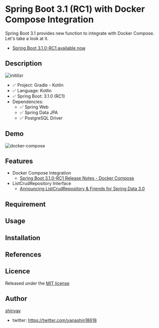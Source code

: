 # Spring Boot 3.1 (RC1) with Docker Compose Integration

Spring Boot 3.1 provides new function to integrate with Docker Compose.
Let's take a look at it.

- [Spring Boot 3.1.0-RC1 available now](https://spring.io/blog/2023/04/22/spring-boot-3-1-0-rc1-available-now)

## Description

![initilizr](https://user-images.githubusercontent.com/3072734/234735255-eb4e45af-d743-4727-aed4-ce13a079aca9.png)

- ✅ Project: Gradle - Kotlin
- ✅ Language: Kotlin
- ✅ Spring Boot: 3.1.0 (RC1)
- Dependencies:
  - ✅ Spring Web
  - ✅ Spring Data JPA
  - ✅ PostgreSQL Driver

## Demo

![docker-compose](https://user-images.githubusercontent.com/3072734/234753473-10920dd4-b7c5-4272-8d23-47acd4cc6ee2.gif)

## Features

- Docker Compose Integration
  - [Spring Boot 3.1.0-RC1 Release Notes - Docker Compose](https://github.com/spring-projects/spring-boot/wiki/Spring-Boot-3.1.0-RC1-Release-Notes#docker-compose)
- ListCrudRepository Interface
  - [Announcing ListCrudRepository & Friends for Spring Data 3.0](https://spring.io/blog/2022/02/22/announcing-listcrudrepository-friends-for-spring-data-3-0)

## Requirement

## Usage

## Installation

## References

## Licence

Released under the [MIT license](https://gist.githubusercontent.com/shinyay/56e54ee4c0e22db8211e05e70a63247e/raw/34c6fdd50d54aa8e23560c296424aeb61599aa71/LICENSE)

## Author

[shinyay](https://github.com/shinyay)
- twitter: https://twitter.com/yanashin18618
